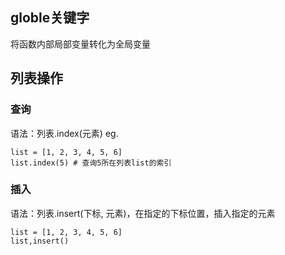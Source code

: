 ## globle关键字
将函数内部局部变量转化为全局变量

## 列表操作
### 查询
语法：列表.index(元素)
eg.
```
list = [1, 2, 3, 4, 5, 6]
list.index(5) # 查询5所在列表list的索引
```

### 插入
语法：列表.insert(下标, 元素)，在指定的下标位置，插入指定的元素
```
list = [1, 2, 3, 4, 5, 6]
list,insert()
```
